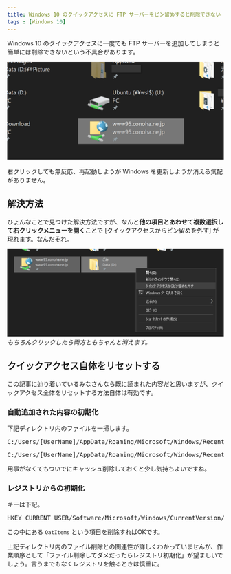 ```yaml
---
title: Windows 10 のクイックアクセスに FTP サーバーをピン留めすると削除できない 
tags : [Windows 10]
---
```


Windows 10 のクイックアクセスに一度でも FTP サーバーを追加してしまうと簡単には削除できないという不具合があります。

![quick-access-ftp](../images/quick-access-ftp.png)

右クリックしても無反応、再起動しようが Windows を更新しようが消える気配がありません。

## 解決方法

ひょんなことで見つけた解決方法ですが、なんと**他の項目とあわせて複数選択して右クリックメニューを開く**ことで [クイックアクセスからピン留めを外す] が現れます。なんだそれ。

![quick-access-ftp-2](../images/quick-access-ftp-2.png)
*もちろんクリックしたら両方ともちゃんと消えます。*

## クイックアクセス自体をリセットする

この記事に辿り着いているみなさんなら既に読まれた内容だと思いますが、クイックアクセス全体をリセットする方法自体は有効です。

### 自動追加された内容の初期化

下記ディレクトリ内のファイルを一掃します。

<pre class="language-no">C:/Users/[UserName]/AppData/Roaming/Microsoft/Windows/Recent/AutomaticDestinations</pre>

<pre class="language-no">C:/Users/[UserName]/AppData/Roaming/Microsoft/Windows/Recent/CustomDestinations</pre>

用事がなくてもついでにキャッシュ削除しておくと少し気持ちよいですね。

### レジストリからの初期化

キーは下記。

<pre class="language-no">HKEY_CURRENT_USER/Software/Microsoft/Windows/CurrentVersion/Explorer/Ribbon</pre>

この中にある `QatItems` という項目を削除すればOKです。

上記ディレクトリ内のファイル削除との関連性が詳しくわかっていませんが、作業順序として「ファイル削除してダメだったらレジストリ初期化」が望ましいでしょう。言うまでもなくレジストリを触るときは慎重に。
